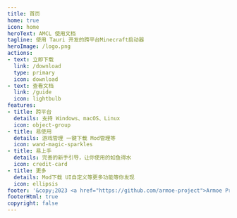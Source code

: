 ```yaml
---
title: 首页
home: true
icon: home
heroText: AMCL 使用文档
tagline: 使用 Tauri 开发的跨平台Minecraft启动器
heroImage: /logo.png
actions:
- text: 立即下载
  link: /download
  type: primary
  icon: download
- text: 查看文档
  link: /guide
  icon: lightbulb
features:
- title: 跨平台
  details: 支持 Windows、macOS、Linux
  icon: object-group
- title: 易使用
  details: 游戏管理 一键下载 Mod管理等
  icon: wand-magic-sparkles
- title: 易上手
  details: 完善的新手引导，让你使用的如鱼得水
  icon: credit-card
- title: 更多
  details: Mod下载 UI自定义等更多功能等你发现
  icon: ellipsis
footer: '&copy;2023 <a href="https://github.com/armoe-project">Armoe Project</a> All Rights Reserved. <a href="https://beian.miit.gov.cn">辽ICP备19016520号-3</a>'
footerHtml: true
copyright: false
---
```

